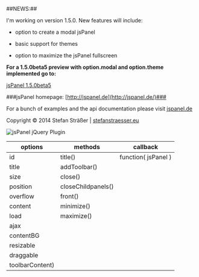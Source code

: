 ##NEWS:##

I'm working on version 1.5.0. New features will include:

+ option to create a modal jsPanel

+ basic support for themes

+ option to maximize the jsPanel fullscreen

**For a 1.5.0beta5 preview with option.modal and option.theme implemented go to:**

[jsPanel 1.5.0beta5](http://jspanel.de/api-beta.html)


###jsPanel homepage: [http://jspanel.de](http://jspanel.de/)###

For a bunch of examples and the api documentation please visit [jspanel.de](http://jspanel.de/)

Copyright &copy; 2014 Stefan Sträßer | [stefanstraesser.eu](http://stefanstraesser.eu)

![jsPanel jQuery Plugin](https://github.com/Flyer53/jsPanel/raw/master/jsPanel.jpg)

| options             | methods            | callback            |
| ------------------- | ------------------ | ------------------- |
| id                  | title()            | function( jsPanel ) |
| title               | addToolbar()       |                     |
| size                | close()            |                     |
| position            | closeChildpanels() |                     |
| overflow            | front()            |                     |
| content             | minimize()         |                     |
| load                | maximize()         |                     |
| ajax                |                    |                     |
| contentBG           |                    |                     |
| resizable           |                    |                     |
| draggable           |                    |                     |
| toolbarContent)     |                    |                     |
